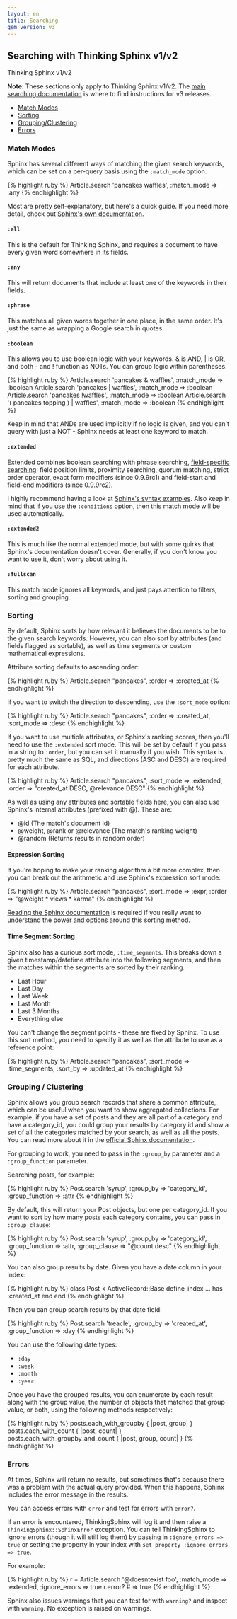 ```yaml
---
layout: en
title: Searching
gem_version: v3
---
```


## Searching with Thinking Sphinx v1/v2

<div class="note">
  <p class="old">Thinking Sphinx v1/v2</p>

  <p><strong>Note</strong>: These sections only apply to Thinking Sphinx v1/v2. The <a href="/thinking-sphinx/searching.html">main searching documentation</a> is where to find instructions for v3 releases.
</div>

* [Match Modes](#matchmodes)
* [Sorting](#sorting)
* [Grouping/Clustering](#grouping)
* [Errors](#errors)

<h3 id="matchmodes">Match Modes</h3>

Sphinx has several different ways of matching the given search keywords, which can be set on a per-query basis using the `:match_mode` option.

{% highlight ruby %}
Article.search 'pancakes waffles', :match_mode => :any
{% endhighlight %}

Most are pretty self-explanatory, but here's a quick guide. If you need more detail, check out [Sphinx's own documentation](http://www.sphinxsearch.com/docs/current.html#matching-modes).

#### `:all`

This is the default for Thinking Sphinx, and requires a document to have every given word somewhere in its fields.

#### `:any`

This will return documents that include at least one of the keywords in their fields.

#### `:phrase`

This matches all given words together in one place, in the same order. It's just the same as wrapping a Google search in quotes.

#### `:boolean`

This allows you to use boolean logic with your keywords. &amp; is AND, | is OR, and both - and ! function as NOTs. You can group logic within parentheses.

{% highlight ruby %}
Article.search 'pancakes &amp; waffles', :match_mode => :boolean
Article.search 'pancakes | waffles', :match_mode => :boolean
Article.search 'pancakes !waffles',  :match_mode => :boolean
Article.search '( pancakes topping ) | waffles',
  :match_mode => :boolean
{% endhighlight %}

Keep in mind that ANDs are used implicitly if no logic is given, and you can't query with just a NOT - Sphinx needs at least one keyword to match.

#### `:extended`

Extended combines boolean searching with phrase searching, [field-specific searching](/thinking-sphinx/searching.html#conditions), field position limits, proximity searching, quorum matching, strict order operator, exact form modifiers (since 0.9.9rc1) and field-start and field-end modifiers (since 0.9.9rc2).

I highly recommend having a look at [Sphinx's syntax examples](http://www.sphinxsearch.com/docs/current.html#extended-syntax). Also keep in mind that if you use the `:conditions` option, then this match mode will be used automatically.

#### `:extended2`

This is much like the normal extended mode, but with some quirks that Sphinx's documentation doesn't cover. Generally, if you don't know you want to use it, don't worry about using it.

#### `:fullscan`

This match mode ignores all keywords, and just pays attention to filters, sorting and grouping.

<h3 id="sorting">Sorting</h3>

By default, Sphinx sorts by how relevant it believes the documents to be to the given search keywords. However, you can also sort by attributes (and fields flagged as sortable), as well as time segments or custom mathematical expressions.

Attribute sorting defaults to ascending order:

{% highlight ruby %}
Article.search "pancakes", :order => :created_at
{% endhighlight %}

If you want to switch the direction to descending, use the `:sort_mode` option:

{% highlight ruby %}
Article.search "pancakes", :order => :created_at,
  :sort_mode => :desc
{% endhighlight %}

If you want to use multiple attributes, or Sphinx's ranking scores, then you'll need to use the `:extended` sort mode. This will be set by default if you pass in a string to `:order`, but you can set it manually if you wish. This syntax is pretty much the same as SQL, and directions (ASC and DESC) are required for each attribute.

{% highlight ruby %}
Article.search "pancakes", :sort_mode => :extended,
  :order => "created_at DESC, @relevance DESC"
{% endhighlight %}

As well as using any attributes and sortable fields here, you can also use Sphinx's internal attributes (prefixed with @). These are:

* @id (The match's document id)
* @weight, @rank or @relevance (The match's ranking weight)
* @random (Returns results in random order)

#### Expression Sorting

If you're hoping to make your ranking algorithm a bit more complex, then you can break out the arithmetic and use Sphinx's expression sort mode:

{% highlight ruby %}
Article.search "pancakes", :sort_mode => :expr,
  :order => "@weight * views * karma"
{% endhighlight %}

[Reading the Sphinx documentation](http://www.sphinxsearch.com/docs/current.html#sorting-modes) is required if you really want to understand the power and options around this sorting method.

#### Time Segment Sorting

Sphinx also has a curious sort mode, `:time_segments`. This breaks down a given timestamp/datetime attribute into the following segments, and then the matches within the segments are sorted by their ranking.

* Last Hour
* Last Day
* Last Week
* Last Month
* Last 3 Months
* Everything else

You can't change the segment points - these are fixed by Sphinx. To use this sort method, you need to specify it as well as the attribute to use as a reference point:

{% highlight ruby %}
Article.search "pancakes", :sort_mode => :time_segments,
  :sort_by => :updated_at
{% endhighlight %}

<h3 id="grouping">Grouping / Clustering</h3>

Sphinx allows you group search records that share a common attribute, which can be useful when you want to show aggregated collections. For example, if you have a set of posts and they are all part of a category and have a category_id, you could group your results by category id and show a set of all the categories matched by your search, as well as all the posts. You can read more about it in the [official Sphinx documentation](http://sphinxsearch.com/docs/current.html#clustering).

For grouping to work, you need to pass in the `:group_by` parameter and a `:group_function` parameter.

Searching posts, for example:

{% highlight ruby %}
Post.search 'syrup',
  :group_by       => 'category_id',
  :group_function => :attr
{% endhighlight %}

By default, this will return your Post objects, but one per category_id. If you want to sort by how many posts each category contains, you can pass in `:group_clause`:

{% highlight ruby %}
Post.search 'syrup',
  :group_by       => 'category_id',
  :group_function => :attr,
  :group_clause   => "@count desc"
{% endhighlight %}

You can also group results by date. Given you have a date column in your index:

{% highlight ruby %}
class Post < ActiveRecord::Base
  define_index
    ...
    has :created_at
  end
end
{% endhighlight %}

Then you can group search results by that date field:

{% highlight ruby %}
Post.search 'treacle',
  :group_by       => 'created_at',
  :group_function => :day
{% endhighlight %}

You can use the following date types:

* `:day`
* `:week`
* `:month`
* `:year`

Once you have the grouped results, you can enumerate by each result along with the group value, the number of objects that matched that group value, or both, using the following methods respectively:

{% highlight ruby %}
posts.each_with_groupby           { |post, group| }
posts.each_with_count             { |post, count| }
posts.each_with_groupby_and_count { |post, group, count| }
{% endhighlight %}

<h3 id="errors">Errors</h3>

At times, Sphinx will return no results, but sometimes that's because there was a problem with the actual query provided. When this happens, Sphinx includes the error message in the results.

You can access errors with `error` and test for errors with `error?`.

If an error is encountered, ThinkingSphinx will log it and then raise a `ThinkingSphinx::SphinxError` exception. You can tell ThinkingSphinx to ignore errors (though it will still log them) by passing in `:ignore_errors => true` or setting the property in your index with `set_property :ignore_errors => true`.

For example:

{% highlight ruby %}
r = Article.search '@doesntexist foo', :match_mode => :extended,
                                       :ignore_errors => true
r.error? # => true
{% endhighlight %}

Sphinx also issues warnings that you can test for with `warning?` and inspect with `warning`. No exception is raised on warnings.
